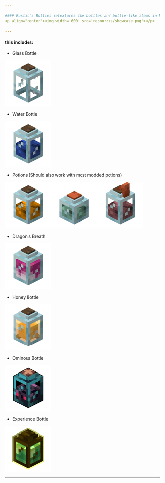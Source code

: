 ```yaml
---

#### Rustic's Bottles retextures the bottles and bottle-like items in Minecraft to be 3D!
<p align="center"><img width='600' src='resources/showcase.png'></p>

---
```


#### this includes: 
 - Glass Bottle

<img width='150' src='resources/renders/bottle.png'>

 - Water Bottle
   
 <img width='150' src='resources/renders/water_bottle.png'>
 
 - Potions (Should also work with most modded potions)

 <img width='150' src='resources/renders/potion.png'><img width='150' src='resources/renders/lingering_potion.png'><img width='150' src='resources/renders/splash_potion.png'>
 
 - Dragon's Breath

<img width='150' src='resources/renders/dragon_breath.png'>

 - Honey Bottle

<img width='150' src='resources/renders/honey_bottle.png'>

 - Ominous Bottle

<img width='150' src='resources/renders/ominous_bottle.png'>

 - Experience Bottle

<img width='150' src='resources/renders/experience_bottle.png'>

 ---




